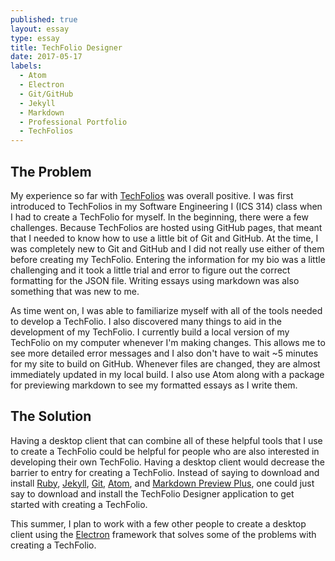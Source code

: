 ```yaml
---
published: true
layout: essay
type: essay
title: TechFolio Designer
date: 2017-05-17
labels:
  - Atom
  - Electron
  - Git/GitHub
  - Jekyll
  - Markdown
  - Professional Portfolio
  - TechFolios
---
```

## The Problem

My experience so far with [TechFolios](https://techfolios.github.io/) was overall positive. I was first introduced to TechFolios in my Software Engineering I (ICS 314) class when I had to create a TechFolio for myself. In the beginning, there were a few challenges. Because TechFolios are hosted using GitHub pages, that meant that I needed to know how to use a little bit of Git and GitHub. At the time, I was completely new to Git and GitHub and I did not really use either of them before creating my TechFolio. Entering the information for my bio was a little challenging and it took a little trial and error to figure out the correct formatting for the JSON file. Writing essays using markdown was also something that was new to me.

As time went on, I was able to familiarize myself with all of the tools needed to develop a TechFolio. I also discovered many things to aid in the development of my TechFolio. I currently build a local version of my TechFolio on my computer whenever I'm making changes. This allows me to see more detailed error messages and I also don't have to wait ~5 minutes for my site to build on GitHub. Whenever files are changed, they are almost immediately updated in my local build. I also use Atom along with a package for previewing markdown to see my formatted essays as I write them.

## The Solution

Having a desktop client that can combine all of these helpful tools that I use to create a TechFolio could be helpful for people who are also interested in developing their own TechFolio. Having a desktop client would decrease the barrier to entry for creating a TechFolio. Instead of saying to download and install [Ruby](https://www.ruby-lang.org/en/), [Jekyll](https://jekyllrb.com/), [Git](https://git-scm.com/), [Atom](https://atom.io/), and [Markdown Preview Plus](https://atom.io/packages/markdown-preview-plus), one could just say to download and install the TechFolio Designer application to get started with creating a TechFolio.

This summer, I plan to work with a few other people to create a desktop client using the [Electron](https://electron.atom.io/) framework that solves some of the problems with creating a TechFolio.
